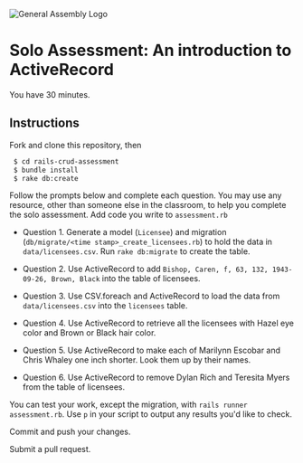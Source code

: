 ![General Assembly Logo](http://i.imgur.com/ke8USTq.png)

# Solo Assessment:  An introduction to ActiveRecord

You have 30 minutes.

## Instructions

Fork and clone this repository, then

```bash
 $ cd rails-crud-assessment
 $ bundle install
 $ rake db:create
```

Follow the prompts below and complete each question.  You may use any resource, other than someone else in the classroom, to help you complete the solo assessment.  Add code you write to `assessment.rb`

- Question 1. Generate a model (`Licensee`) and migration (`db/migrate/<time stamp>_create_licensees.rb`) to hold the data in `data/licensees.csv`.  Run `rake db:migrate` to create the table.

- Question 2. Use ActiveRecord to add `Bishop, Caren, f, 63, 132, 1943-09-26, Brown, Black` into the table of licensees.

- Question 3. Use CSV.foreach and ActiveRecord to load the data from `data/licensees.csv` into the `licensees` table.

- Question 4. Use ActiveRecord to retrieve all the licensees with Hazel eye color and Brown or Black hair color.

- Question 5. Use ActiveRecord to make each of Marilynn Escobar and Chris Whaley one inch shorter. Look them up by their names.

- Question 6. Use ActiveRecord to remove Dylan Rich and Teresita Myers from the table of licensees.

You can test your work, except the migration, with `rails runner assessment.rb`.  Use `p` in your script to output any results you'd like to check.

Commit and push your changes.

Submit a pull request.
